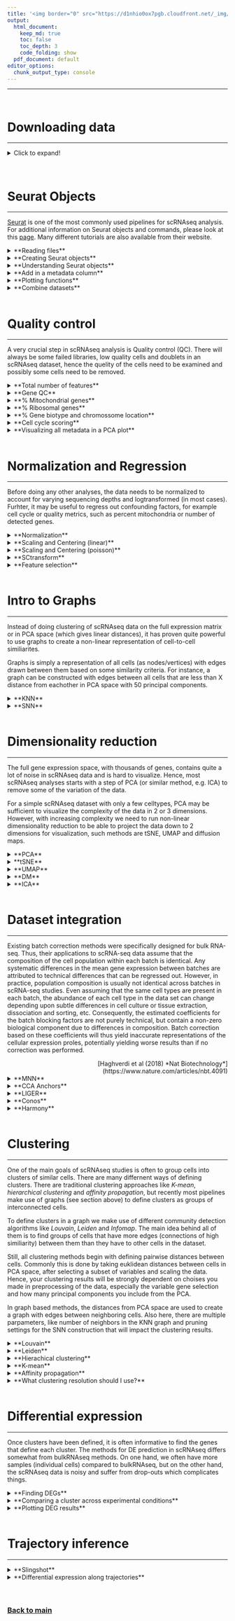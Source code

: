 ```yaml
---
title: '<img border="0" src="https://d1nhio0ox7pgb.cloudfront.net/_img/o_collection_png/green_dark_grey/512x512/plain/dictionary.png" width="40" height="40"> scRNAseq analysis introduction'
output:
  html_document:
    keep_md: true
    toc: false
    toc_depth: 3
    code_folding: show
  pdf_document: default
editor_options: 
  chunk_output_type: console
---
```

***

<br/>

# Downloading data
***

<details>
<summary>Click to expand!</summary>

It is possible to download data from within Rstudio by using the bash code chunck. It is usually a standard to have a folder with all your raw data stored in a separate place from your code or analysis results.

How to run it:


```bash
# use this instead of the default ```{r}
# ```{bash}

# make a data directory
mkdir data

# use curl to download the data
curl -o data/FILENAME.h5 -O http://FILE_PATH.h5
```

</details>

<br/>

<br/>

# Seurat Objects
***

[Seurat](https://satijalab.org/seurat/) is one of the most commonly used pipelines for scRNAseq analysis. For additional information on Seurat objects and commands, please look at this [page](https://satijalab.org/seurat/essential_commands.html). Many different tutorials are also available from their website.

<details>
<summary>**Reading files**</summary>
<p>

There are many formats available in which one can store single cell information, many of which cannot all be listed here. The most common formats are:

1. using tab-delimited matricies saved as `.csv`, `.tsv` or `.txt` and with and additional matrix containing the sample metadata, which is common for SMARTseq2 and related methods;
2. using a compressed **sparce matrix** file `.mtx` with annotations for genes and cells saved as `.tsv`, which was one of the defaults for 10X Chromium data; 
3. using HDF5 compressed file for in-file read-write access, which is now becoming the default method for storing single cell dataset (is the current default for 10X Chromium data). HDF5 in particular is fast, scalable and can load parts of the data that will be used at a time, and also can store the metadata in the same file, making it portable. It stores the data as binary compressed **sparce matrix** format.

How to run it:

```r
#From .csv .tsv .txt format (and then convert to sparse matrix)
raw_matrix <- read.delim(
  file = "data/folder_sample1.csv",
  row.names = 1 )

sparse_matrix <- Matrix::Matrix(
  data = raw_matrix, 
  sparse = T)
rm(raw_matrix)


#From .mtx format (it loads the files in the folder)
sparse_matrix <- Seurat::Read10X(
  data.dir = "data/folder_sample1")


#From .h5 format
sparse_matrix <- Seurat::Read10X_h5(
  filename = "data/matrix_file.h5",
  use.names = T)
```

Additionaly, one should also import any associated metadata file as a `data.frame`, which oposed to a `matrix` can store both numbers, characters, booleans and factors. 


```r
#From .csv .tsv format (and then convert to sparse matrix)
metadata <- read.delim(
  file = "data/metadata.csv",
  row.names = 1 )
```

</p>
</details>


<details>
<summary>**Creating Seurat objects**</summary>
<p>

In order to make the data analysis process a bit simpler, several single cell developers have implemented their own way of storing the data in a consize format in R and python (called **objects**).

We can now load the expression matricies into objects and then later merge them into a single merged object. Each analysis workflow (Seurat, Scater, Scranpy, etc) has its own way of storing data and here is how you can create a Seurat Object:


```r
SeuratObject <- CreateSeuratObject(  
  counts = sparse_matrix,
  assay = "RNA",
  project = "SAMPLE1",
  meta.data = metadata)
```

The `CreateSeuratObject` function can take as input a sparse matrix or a regular matrix with counts. 

</p>
</details>

<details>
<summary>**Understanding Seurat objects**</summary>
<p>

For a very detailed explanation of all slots in the Seurat objects, please refer to the Seurat [wiki](https://github.com/satijalab/seurat/wiki).


One can check the dimentions and subset Seurat Objects as you would with a  data.frame:

```r
dim(SeuratObject)

```

And also subset for genes or cells, by rows or columns respectively:

```r
SeuratObject[,cells]
SeuratObject[genes,]
```

Seurat objects have a easy way to access their contents using the `@` or the `$` characters after the object name:

* The `@` attribute allows you to access to all analysis slots including: `assays`, `meta.data`, `graphs` and `reduction` slots.
* The `$` sign allows you to access the columns of the metadata (just like you normally would do in a data.frame) in your Seurat object directly so that `SeuratObject$column1` is equal to `SeuratObject@meta.data$column1`.

By default, the data is loaded into an `assay` slot named `RNA`, but you can change the names of the slots when creating them (e.g., when creating the seurat object, or computing the reductions). Therefore, check the options in each of the Seurat functions to know where you are storing the data. Each `assay` contains information about the raw counts (`counts`), the normalized counts (`data`), the scaled/regressed data (`scale.data`) as well as information about the dispersion of genes (`var`). Additional assays will be created when doing data analysis, for example when performing data integration, you might store the data as new `assay` or as a new `reduction` slot (depending on the integration method used).



</p>
</details>

<details>
<summary>**Add in a metadata column**</summary>
<p>

You can simply add a column by using the `$` sign to allocate a vector to a metadata column. 

```r
SeuratObject$NEW_COLUMN_NAME <- setNames( colnames(SeuratObject) , 
                                          c("VECTOR_CONTAINING_DATA_FOR_EACH_CELL") )
```

Or use the function `AddMetaData` to add one or multiple columns:

```r
SeuratObject <- AddMetaData(SeuratObject, NEW_COLUMN, col.name=NEW_COLUMN_NAME)

```

</p>
</details>

<details>
<summary>**Plotting functions**</summary>
<p>


The most common functions to use for plotting are the violin plot and the scatter plots for the dimensionality reduction calculated (you need to calculate it before using the function!).

To plot **continous** variables as **violin** (press TAB inside the functions for more options):


```r
VlnPlot(object = SeuratObject,
        group.by= "orig.ident",
        features = c("percent_mito"),
        pt.size = 0.1,
        ncol = 4,
        y.max = 100) + NoLegend()
```

To plot **CONTINOUS** variables as **scatter plot** using the `umap` reduction slot (press TAB inside the functions for more options):


```r
FeaturePlot(object = SeuratObject,
            features = c("FEATURE_1","FEATURE_2","FEATURE_3"),
            reduction = "umap",
            dims = c(1,2),
            order = T,
            pt.size = .1,
            ncol = 3)
```

To plot **CATEGORICAL** variables as **scatter plot** using the `umap` reduction slot (press TAB inside the functions for more options):


```r
DimPlot(object = SeuratObject,
        group.by = c("DATASET"),
        reduction = "umap",
        dims = c(1,2),
        pt.size = .1,
        label = T,
        ncol = 3)
```

Many other plotting functions are available, check `Seurat::` (then press tab and look for the functions with "Plot" in the name).

</p>
</details>

<details>
<summary>**Combine datasets**</summary>
<p>


```r
CombinedSeuratObject <- merge(
  x = SeuratObject1,
  y = c( SeuratObject2 ,
         SeuratObject3,
         SeuratObject4),
  add.cell.ids=c("Dataset1",
                 "Dataset2",
                 "Dataset3",
                 "Dataset4"))
```

</p>
</details>

<br/>

# Quality control
***

A very crucial step in scRNAseq analysis is Quality control (QC). There will always be some failed libraries, low quality cells and doublets in an scRNAseq dataset, hence the quelity of the cells need to be examined and possibly some cells need to be removed. 

<details>
<summary>**Total number of features**</summary>
<p>

A standard approach is to filter cells with low amount of reads as well as genes that are present in at least a certain amount of cells. Here we will only consider cells with at least 200 detected genes and genes need to be expressed in at least 3 cells. Please note that those values are highly dependent on the library preparation method used. Extremely high number of detected genes could indicate doublets. However, depending on the cell type composition in your sample, you may have cells with higher number of genes (and also higher counts) from one cell type.


```r
VlnPlot(SeuratObject,
        group.by= "orig.ident",
        features = c("nFeature_RNA","nCount_RNA"),
        pt.size = 0.1,
        ncol = 4) + NoLegend()
```

</p>
</details>

<details>
<summary>**Gene QC**</summary>
<p>

In single cell, the most detected genes usually belong to housekeeping gene families, such as mitochondrial (MT-), ribossomal (RPL and RPS) and other structural proteins (i.e., ACTB, TMSB4X, B2M, EEF1A1).


```r
#Compute the relative expression of each gene per cell
rel_expression <- Matrix::t( Matrix::t(SeuratObject@assays$RNA@counts) / Matrix::colSums(SeuratObject@assays$RNA@counts)) * 100
most_expressed <- sort(Matrix::rowSums( rel_expression ),T) / ncol(SeuratObject)

#Plot the relative expression of each gene per cell
par(mfrow=c(1,3),mar=c(4,6,1,1))
boxplot( as.matrix(Matrix::t(rel_expression[names(most_expressed[30:1]),])),cex=.1, las=1, xlab="% total count per cell",col=scales::hue_pal()(90)[30:1],horizontal=TRUE,ylim=c(0,8))
boxplot( as.matrix(Matrix::t(rel_expression[names(most_expressed[60:31]),])),cex=.1, las=1, xlab="% total count per cell",col=scales::hue_pal()(90)[60:31],horizontal=TRUE,ylim=c(0,8))
boxplot( as.matrix(Matrix::t(rel_expression[names(most_expressed[90:61]),])),cex=.1, las=1, xlab="% total count per cell",col=scales::hue_pal()(90)[90:61],horizontal=TRUE,ylim=c(0,8))
```

You might see that some genes constitute up to 10-30% of the counts from a single cell and the other top genes are mitochondrial and ribosomal genes. It is quite common that nuclear lincRNAs have correlation with quality and mitochondrial reads. Let us assemble some information about such genes, which are important for quality control and downstream filtering.

These genes can serve several purposes in single-cell data analysis, such as computing cell quality metrics (see below), normalize data (see below) and even help account for batch effects (<div style="text-align: right"> [Lin et al (2019) *PNAS*](https://www.pnas.org/content/116/20/9775) </div>).


</p>
</details>

<details>
<summary>**% Mitochondrial genes**</summary>
<p>


Having the data in a suitable format, we can start calculating some quality metrics. We can for example calculate the percentage of mitocondrial and ribosomal genes per cell and add to the metadata. This will be helpfull to visualize them across different metadata parameteres (i.e. datasetID and chemistry version). There are several ways of doing this. Here is an example of how to manually calculate the proportion of mitochondrial reads and add to the metadata table.

Citing from “Simple Single Cell” workflows (Lun, McCarthy & Marioni, 2017): “High proportions are indicative of poor-quality cells (Islam et al. 2014; Ilicic et al. 2016), possibly because of loss of cytoplasmic RNA from perforated cells. The reasoning is that mitochondria are larger than individual transcript molecules and less likely to escape through tears in the cell membrane.”

(PS: non-linear relationship)


```r
# Calculating % mitochondrial genes
SeuratObject <- PercentageFeatureSet(
  object = SeuratObject,
  features = rownames(SeuratObject),
  pattern = "^MT-",
  assay = "RNA",
  col.name = "percent_mito")
```


</p>
</details>

<details>
<summary>**% Ribosomal genes**</summary>
<p>


In the same manner we will calculate the proportion gene expression that comes from ribosomal proteins. Ribosomal genes are the also among the top expressed genes in any cell and, on the contrary to mitochondrial genes, are inversely proportional to the mitochondrial content: the higher the mitochondrial content, the lower is the detection of ribosomal genes (PS: non-linear relationship).


```r
# Calculating % ribossomal genes
SeuratObject <- PercentageFeatureSet(
  SeuratObject, 
  pattern = "^RP[SL]", 
  col.name = "percent_ribo")
```

</p>
</details>

<details>
<summary>**% Gene biotype and chromossome location**</summary>
<p>

In RNA-sequencing, genes can be categorized into different groups depending on their RNA biotype. For example, "coding", "non-coding", "VDJ region genes" are "small interefering RNA" common gene biotypes. Besides, having information about chromossomal location might be usefull to identify bacth effects driven by sex chromossomes.

Depending on the desired type of analysis, some gene categories can be filtered out if not of interest. For single cell specifically, cell libraries are usually constructed using poly-A enrichment and therefore enriching for "protein-coding proteins", which usually contitutes around 80-90% of all available genes.

How to run it:


```r
library(biomaRt)

# Retrive mouse gene annotation from ENSEMBL
mart = biomaRt::useMart(
  biomart = "ensembl", 
  dataset = "mmusculus_gene_ensembl",
  host = "apr2020.archive.ensembl.org")

# Retrive the selected attributes mouse gene annotation
annot <- biomaRt::getBM(
  attributes = c(
    "external_gene_name",
    "gene_biotype",
    "chromosome_name"),
  mart = mart)
```

Make sure you are using the right species for your dataset. A list of all species available on can be found using `biomaRt::listDatasets(mart)[,"dataset"]`. All species names are formated in the same way, such as `mmusculus_gene_ensembl` and `hsapiens_gene_ensembl`. For reproducibility reasons, it is also advised to specifically choose a biomart release version, since some genes will be renamed, inserted or deleted from the database. You can do so by running `biomaRt::listEnsemblArchives()`.


```r
# Match the gene names with theit respective gene biotype
item <- annot[match(rownames(SeuratObject@assays$RNA@counts) , annot[,1]),"gene_biotype"]
item[is.na(item)] <- "unknown"

# Calculate the percentage of each gene biotype
perc <- rowsum(as.matrix(SeuratObject@assays$RNA@counts) , group=item)
perc <- (t(temp)/Matrix::colSums(SeuratObject@assays$RNA@counts))
o <- order(apply(perc,2,median),decreasing = F)
perc <- perc[,o]

# PLOT percentage of each gene biotype
boxplot( perc*100,outline=F,las=2,main="% reads per cell",col=scales::hue_pal()(100),horizontal=T)


# Add table to the object
gene_biotype_table <- setNames(as.data.frame((perc*100)[,names(sort(table(item),decreasing = T))]),paste0("percent_",names(sort(table(item),decreasing = T))))
SeuratObject@meta.data <- SeuratObject@meta.data[,!(colnames(SeuratObject@meta.data) %in% colnames(gene_biotype_table))]

SeuratObject@meta.data <- cbind(
  SeuratObject@meta.data,
  gene_biotype_table)
```

The code above can also be done again by replacing the string `"gene_biotype"` by `"chromosome_name"`:


```r
# Match the gene names with theit respective chromossome location
item <- annot[match(rownames(SeuratObject@assays$RNA@counts) , annot[,1]),"chromosome_name"]
item[is.na(item)] <- "unknown"
item[! item %in% as.character(c(1:23,"X","Y","MT")) ] <- "other"
```

If you want to focus the analysis on only protein-coding genes, for example, you can do it so:


```r
dim(SeuratObject)
sel <- annot[match(rownames(SeuratObject) ,
                   annot[,1]),2] == "protein_coding"
genes_use <- rownames(SeuratObject)[sel]
genes_use <- as.character(na.omit(genes_use))
SeuratObject <- SeuratObject[genes_use,]
dim(SeuratObject)
```

</p>
</details>

<details>
<summary>**Cell cycle scoring**</summary>
<p>


We here perform cell cycle scoring. To score a gene list, the algorithm calculates the difference of mean expression of the given list and the mean expression of reference genes. To build the reference, the function randomly chooses a bunch of genes matching the distribution of the expression of the given list. Cell cycle scoring with Seurat adds three slots in data, a score for S phase, a score for G2M phase and the predicted cell cycle phase. The Seurat package provides a list of human G2M and S phase genes in `cc.genes`.
 
How to run it:


```r
SeuratObject <- CellCycleScoring(
  object = SeuratObject,
  g2m.features = cc.genes$g2m.genes,
  s.features = cc.genes$s.genes)

SeuratObject$G1.Score <- 1 - SeuratObject$S.Score - SeuratObject$G2M.Score
```

</p>
</details>

<details>
<summary>**Visualizing all metadata in a PCA plot**</summary>
<p>


Having many metadata parameters to analyse individually makes it a bit hard to visualize the real differences between datasets, batches and experimental conditions. One way to try to combine all this information into one plot is by running dimensionality reduction via principal component analysis (PCA) on the continous variables in the metadata. Thus visualizing on the top principal components (1st and 2nd) reflects how different the datasets are.


```r
# Calculate PCA using selected metadata parameters
metadata_use <- grep("perc",colnames(SeuratObject@meta.data),value = T)
metadata_use <- c("nCount_RNA","nFeature_RNA","S.Score","G2M.Score",metadata_use)
PC <- prcomp( SeuratObject@meta.data[,metadata_use] ,center = T, scale. = T)

# Add the PCA (ran on the METADATA) in the object
SeuratObject@reductions[["pca_metadata"]] <- CreateDimReducObject(
  embeddings = PC$x,
  key = "metadataPC_",
  assay = "RNA")

# Plot the PCA ran on the METADATA
DimPlot(SeuratObject,
        reduction = "pca_metadata",
        dims = c(1,2),
        group.by = "orig.ident" )
```

</p>
</details>

<br/>

# Normalization and Regression
***

Before doing any other analyses, the data needs to be normalized to account for varying sequencing depths and logtransformed (in most cases). Furhter, it may be useful to regress out confounding factors, for example cell cycle or quality metrics, such as percent mitochondria or number of detected genes. 

<details>
<summary>**Normalization**</summary>
<p>

The most common normalization for RNA-seq and also single-cell RNA-seq is log-normalization. This is done by dividing the gene counts of each gene by the sum of all gene counts (a.k.a., library size) to compensate for library size differences. Then the result is multiplied by a constant number, so all cell have the same sequencing depth. For bulk RNA-seq, the constant is usually $1e6$, resulting in CPM (counts per million), but since single-cells library sizes are way lower than that, the number ranges from $1e3$ to $1e4$ (counts per 10000).

$$NormCounts = \frac{GeneCounts * 10000}{LibrarySize}$$
The library size-corrected values are then log-transformed to achieve a log-normal data distribution.

$$logNormCounts = ln(NormCounts+1)$$

How to run it:


```r
SeuratObject <- NormalizeData(
  object = SeuratObject,
  scale.factor = 10000,
  normalization.method = "LogNormalize")
```

</p>
</details>

<details>
<summary>**Scaling and Centering (linear)**</summary>
<p>

Since each gene has a different expression level, it means that genes with higher expression values will naturally have higher variation that will be captured by downstream methods. This means that we need to somehow give each gene a similar weight beforehand (see below). A common practice is to center and scale each gene before performing PCA. This exact scaling is called Z-score normalization it is very useful for PCA, clustering and plotting heatmaps.

Additionally, we can use regression to remove any unwanted sources of variation from the dataset, such as cell cycle, sequencing depth, percent mitocondria. This is achieved by doing a generalized linear regression (GLM) using these parameters as covariates in the model. Then the residuals of the model are taken as the “regressed data”. Although perhaps not in the best way, batch effect regression can also be done here.

How to run it:


```r
SeuratObject <- ScaleData(
  object = SeuratObject,
  vars.to.regress = c("nCount_RNA","mito.percent","nFeatures"),
  model.use = "linear",
  do.scale = T,
  do.center = T)
```


</p>
</details>

<details>
<summary>**Scaling and Centering (poisson)**</summary>
<p>


Since the procedure above assumes a log-linear data distribution, it may be the case that it does not regress the variation correctly, as RNA-seq data (including single cell) relates more closely to a negative bionomial distribution. An alternative variation of the procedure above can also be run on the raw UMI count data but using a "poisson" or "negative binomial" distribution instead. This is performing a gene-wise GLM regression using a poisson model.

How to run it:


```r
SeuratObject <- ScaleData(
  object = SeuratObject,
  vars.to.regress = c("nCount_RNA","mito.percent","nFeatures"),
  model.use = "poisson",
  do.scale = T,
  do.center = T)
```


</p>
</details>

<details>
<summary>**SCtransform**</summary>
<p>


Scaling and centering assuming a poisson distribution might in some cases overfit the data, see above. One can overcome this by pooling information across genes with similar abundances in order to obtain more stable parameter estimates to be used as gene weights in the regression model. This is called "scTransform" and, in simple terms, is performing a gene-wise GLM regression using a constrained negative binomial model.

How to run it:


```r
SeuratObject <- SCTransform( 
  object = SeuratObject,
  assay="RNA",
  vars.to.regress =  c("nCount_RNA","mito.percent","nFeatures"),
  new.assay.name = "sctransform",
  do.center=T )
```


</p>
</details>

<details>
<summary>**Feature selection**</summary>
<p>

An important step in many big-data analysis tasks is to identify features (genes, transcripts, proteins, metabolites, etc) that are actually very variable between the samples being looked at.

For example. Imagine that you have a dataset known to contain different types of epithelial cells, and you use either 1) only genes that are expressed and shared across all epithelial cells at about the same level, 2) only genes that are not detected in epithelial cells, 3) only genes which expression differ greatly across epithelial cells or 4) using all genes. Which of these 4 gene lists can best distinguish the epithelial subtypes in this dataset?

As you could now imagine, using only genes which expression differ greatly across epithelial cells is the best case scenario, followed by using al genes. Therefore, using only genes that are expressed and shared across all epithelial cells at about the same level or only genes that are not detected in epithelial cells do not contain sufficient information to distinguish the epithelial subtypes.

However, since in single-cell we usually do not know the epithelial suptypes the cells before hand (since this is what we want to discover), we need another method to acomplish this task. In general terms, a common approach is to order genes by their overal variance across samples. This is because genes with higher variance will also likely be the ones that can separate the cells the best.

Since genes with higher expression level usually also have naturally higher variation, the gene variation is then normalized by the log  mean expression of each gene (see plot). 

How to run it:


```r
SeuratObject <- FindVariableFeatures(
  object = SeuratObject,
  nfeatures = 3000,
  selection.method = "vst",
  verbose = FALSE,
  assay = "RNA",
  dispersion.function = FastLogVMR,
  mean.function = FastExpMean)
```

Variable gene plot:


```r
top20 <- head(VariableFeatures(alldata), 20)
LabelPoints(plot = VariableFeaturePlot(alldata), points = top20, repel = TRUE)
```

</p>
</details>

<br/>

# Intro to Graphs
***

Instead of doing clustering of scRNAseq data on the full expression matrix or in PCA space (which gives linear distances), it has proven quite powerful to use graphs to create a non-linear representation of cell-to-cell similiarites.

Graphs is simply a representation of all cells (as nodes/vertices) with edges drawn between them based on some similarity criteria. For instance, a graph can be constructed with edges between all cells that are less than X distance from eachother in PCA space with 50 principal components. 

<details>
<summary>**KNN**</summary>
<p>

KNN refers to “K Nearest Neighbors”, which is a basic and popular topic in data mining and machine learning areas. The KNN graph is a graph in which two vertices p and q are connected by an edge, if the distance between p and q is among the K-th smallest distances.[2] Given different similarity measure of these vectors, the pairwise distance can be Hamming distance, Cosine distance, Euclidean distance and so on. We take Euclidean distance as the way to measure similarity between vectors in this paper. The KNN Graph data structure has many advantages in data mining. For example, for a billion-level dataset, prebuilding a KNN graph offline as an index is much better than doing KNN search online many times.

<div style="text-align: right"> Adapted from [Github](https://github.com/lengyyy/KNN-Graph) </div>


```r
SeuratObject <- FindNeighbors(SeuratObject,
                              assay = "RNA",
                              compute.SNN = F,
                              reduction = "pca",
                              dims = 1:50,
                              graph.name="SNN",
                              prune.SNN = 1/15,
                              k.param = 20,
                              force.recalc = T)
```

Setting `compute.SNN` to `FALSE` will only compute the k-NN graph.

We can take a look at the kNN graph. It is a matrix where every connection between cells is represented as 1s. This is called a unweighted graph (default in Seurat). Some cell connections can however have more importance than others, in that case the scale of the graph from 0
 to a maximum distance. Usually, the smaller the distance, the closer two points are, and stronger is their connection. This is called a weighted graph. Both weighted and unweighted graphs are suitable for clustering, but clustering on unweighted graphs is faster for large datasets (> 100k cells).
 

```r
library(pheatmap)
pheatmap(alldata@graphs$CCA_nn[1:200,1:200],
         col=c("white","black"),border_color = "grey90",
         legend = F,cluster_rows = F,cluster_cols = F,fontsize = 2) 
```


</p>
</details>

<details>
<summary>**SNN**</summary>
<p>

In addition to the k-NN graph, if we then determine the number of nearest neighbors shared by any two points. In graph terminology, we form what we call the "shared nearest neighbor" graph. We do this by replacing the weight of each link between two points (in the nearest neighbor graph) by the number of neighbors that the points share. In other words, this is the number of length 2 paths between any two points in the nearest neighbor graph.

After, this shared nearest neighbor graph is created, all pairs of points are compared and if any two points share more than T neighbors, i.e., have a link in the shared nearest neighbor graph with a weight more than our threshold value, T( TS:. n), then the two points and any cluster they are part of are merged. In other words, clusters are connected components in our shared nearest neighbor graph after we sparsify using a threshold.

How to run it:


```r
SeuratObject <- FindNeighbors(SeuratObject,
                              assay = "RNA",
                              compute.SNN = T,
                              reduction = "pca" ,
                              dims = 1:50,
                              graph.name="SNN",
                              prune.SNN = 1/15,
                              k.param = 20,
                              force.recalc = T)
```

Setting `compute.SNN` to `TRUE` will compute both the k-NN and SNN graphs.


</p>
</details>

<br/>

# Dimensionality reduction
***

The full gene expression space, with thousands of genes, contains quite a lot of noise in scRNAseq data and is hard to visualize. Hence, most scRNAseq analyses starts with a step of PCA (or similar method, e.g. ICA) to remove some of the variation of the data.

For a simple scRNAseq dataset with only a few celltypes, PCA may be sufficient to visualize the complexity of the data in 2 or 3 dimensions. However, with increasing complexity we need to run non-linear dimensionality reduction to be able to project the data down to 2 dimensions for visualization, such methods are tSNE, UMAP and diffusion maps. 

<details>
<summary>**PCA**</summary>
<p>

Principal Component Analysis (PCA) is defined as an orthogonal **linear** transformation that transforms the data to a new coordinate system such that **the greatest variance by some scalar projection of the data comes to lie on the first coordinate** (called the first principal component), the second greatest variance on the second coordinate, and so on. […] Often, its operation can be thought of as revealing the internal structure of the data in a way that best explains the variance in the data. […] This is done by **using only the first few principal components** so that the dimensionality of the transformed data is reduced.

<div style="text-align: right"> Adapted from [Wikipedia](https://en.wikipedia.org/wiki/Principal_component_analysis) </div>

How to run it:

```r
SeuratObject <- RunPCA(object = SeuratObject,
                       assay = "RNA",
                       npcs = 100,
                       verbose = FALSE )
```

</p>
</details>

<details>
<summary>**tSNE**</summary>
<p>

<div style="text-align: right"> [Maaten, Hilton (2008) J of Machine Learning Research](http://jmlr.org/papers/volume9/vandermaaten08a/vandermaaten08a.pdf) </div>


t-distributed stochastic neighborhood embedding (tSNE) is a **nonlinear** dimensionality reduction technique well-suited for embedding high-dimensional data for **visualization** in a low-dimensional space of two or three dimensions. Specifically, it models each high-dimensional object by a two- or three-dimensional point in such a way that **similar objects are modeled by nearby points** and dissimilar objects are modeled by distant points with high probability. […] t-SNE has been used for visualization in a wide range of applications, including […] bioinformatics […]. While t-SNE plots often seem to display clusters, the **visual clusters can be influenced strongly by the chosen parameterization** and therefore a good understanding of the parameters for t-SNE is necessary. 

<div style="text-align: right"> Adapted from [Wikipedia](https://en.wikipedia.org/wiki/T-distributed_stochastic_neighbor_embedding) </div>


Usefull links:

* [How to Use t-SNE Effectively](https://distill.pub/2016/misread-tsne/)

How to run it:

```r
SeuratObject <- RunTSNE(object = SeuratObject,
                        reduction = "pca",
                        perplexity=30,
                        max_iter=1000,
                        theta=0.5,
                        eta=200,
                        exaggeration_factor=12,
                        dims.use = 1:50,
                        verbose = T,
                        num_threads=0)
```


</p>
</details>

<details>
<summary>**UMAP**</summary>
<p>

Uniform Manifold Approximation and Projection (UMAP) is a dimension reduction technique that can be used for visualisation similarly to t-SNE, but also for general **non-linear** dimension reduction […]. 

<div style="text-align: right"> [umap-learn documentation](https://umap-learn.readthedocs.io/en/latest/) </div>

The result is a practical scalable algorithm that applies to real world data. The UMAP algorithm is competitive with t-SNE for **visualization** quality, and arguably preserves **more of the global structure** with superior run time performance. Furthermore, UMAP has no computational restrictions on embedding dimension, making it viable as a general purpose dimension reduction technique for machine learning. 

<div style="text-align: right"> [UMAP Arxiv paper](https://arxiv.org/pdf/1802.03426.pdf) </div>

How to run it:

```r
SeuratObject <- RunUMAP(object = SeuratObject,
                        reduction = "pca",
                        dims = 1:top_PCs,
                        n.components = 2,
                        n.neighbors = 20,
                        spread = .3,
                        repulsion.strength = 1,
                        min.dist= .001,
                        verbose = T,
                        num_threads=0,
                        n.epochs = 200,
                        metric = "euclidean",
                        seed.use = 42,
                        reduction.name="umap")
```


</p>
</details>

<details>
<summary>**DM**</summary>
<p>

Diffusion maps (DM) is a dimensionality reduction [...] which computes a family of embeddings of a data set into Euclidean space (often low-dimensional) whose coordinates can be computed from the eigenvectors and eigenvalues of a diffusion operator on the data. The Euclidean distance between points in **the embedded space is equal to the "diffusion distance" between probability distributions** centered at those points. Different from linear dimensionality reduction methods such as principal component analysis (PCA) and multi-dimensional scaling (MDS), diffusion maps is part of the family of **nonlinear** dimensionality reduction methods which focus on discovering the underlying manifold that the data has been sampled from. [...] The basic observation is that **if we take a random walk on the data, walking to a nearby data-point is more likely than walking to another that is far away**.

<div style="text-align: right"> [Wikipedia](https://en.wikipedia.org/wiki/Diffusion_map) </div>


[Diffusion Maps paper](https://www.pnas.org/content/pnas/102/21/7426.full.pdf)

How to run it:

```r
# Load additional libraries
library(destiny)

#Run diffusion maps using the destiny package 
dm <- DiffusionMap( data = SeuratObject@reductions[["pca"]]@cell.embeddings[ , 1:50],
                    k = 20,
                    n_eigs = 20)

#Fix the cell names in the DM embedding
rownames(dm@eigenvectors) <- colnames(SeuratObject)

#Add the DM embbedding to the SeuratObject
SeuratObject@reductions[["dm"]] <- CreateDimReducObject(embeddings = dm@eigenvectors,
                                                        key = "DC_",
                                                        assay = "RNA")
```


</p>
</details>

<details>
<summary>**ICA**</summary>
<p>

Independent Component Analysis (ICA) is a computational method for separating a multivariate signal into additive subcomponents. This is done by assuming that the subcomponents are non-Gaussian signals and that they are statistically independent from each other. ICA is a special case of blind source separation.

<div style="text-align: right"> [Wikipedia](https://en.wikipedia.org/wiki/Independent_component_analysis) </div>

How to run it:

```r
SeuratObject <- RunICA(object = SeuratObject,
                       assay = "pca",
                       nics = 20,
                       reduction.name = "ica")
```


</p>
</details>

<br/> 

# Dataset integration
***

Existing batch correction methods were specifically designed for bulk RNA-seq. Thus, their applications to scRNA-seq data assume that the composition of the cell population within each batch is identical. Any systematic differences in the mean gene expression between batches are attributed to technical differences that can be regressed out. However, in practice, population composition is usually not identical across batches in scRNA-seq studies. Even assuming that the same cell types are present in each batch, the abundance of each cell type in the data set can change depending upon subtle differences in cell culture or tissue extraction, dissociation and sorting, etc. Consequently, the estimated coefficients for the batch blocking factors are not purely technical, but contain a non-zero biological component due to differences in composition. Batch correction based on these coefficients will thus yield inaccurate representations of the cellular expression proles, potentially yielding worse results than if no correction was performed.

<div style="text-align: right"> [Haghverdi et al (2018) *Nat Biotechnology*](https://www.nature.com/articles/nbt.4091) </div>

<details>
<summary>**MNN**</summary>
<p>

An alternative approach for data merging and comparison in the presence of batch effects uses a set of landmarks from a reference data set to project new data onto the reference. The rationale here is that a given cell type in the reference batch is most similar to cells of its own type in the new batch. This strategy depends on the selection of landmark points in high dimensional space picked from the reference data set, which cover all cell types that might appear in the later batches. However, if the new batches include cell types that fall outside the transcriptional space explored in the reference batch, these cell types will not be projected to an appropriate position in the space defined by the landmarks. [...] The difference in expression values between cells in a MNN pair provides an estimate of the batch effect, which is made more precise by averaging across many such pairs. A correction vector is obtained from the estimated batch effect and applied to the expression values to perform batch correction. Our approach automatically identifies overlaps in population composition between batches and uses only the overlapping subsets for correction, thus avoiding the assumption of equal composition required by other methods.

The use of MNN pairs involves three assumptions: (i) there is at least one cell population that is present in both batches, (ii) the batch effect is almost orthogonal to the biological subspace, and (iii) batch effect variation is much smaller than the biological effect variation between different cell types.

<div style="text-align: right"> [Haghverdi et al (2018) *Nat Biotechnology*](https://www.nature.com/articles/nbt.4091) </div>


```r
# Load additional libraries
library(SeuratWrappers)

SeuratObject.list <- SplitObject(SeuratObject, split.by = "BATCH")
SeuratObject <- RunFastMNN(object.list = SeuratObject.list,
                           assay = "RNA",
                           features = 2000,
                           reduction.name = "mnn")

# Free memory from working environment
rm( c( SeuratObject.list ) )
gc(verbose = FALSE)
```


</p>
</details>

<details>
<summary>**CCA Anchors**</summary>
<p>

Since MNNs have previously been identified using L2-normalized gene expression, significant differences across batches can obscure the accurate identification of MNNs, particularly when the batch effect is on a similar scale to the biological differences between cell states. To overcome this, we first jointly reduce the dimensionality of both datasets using diagonalized CCA, then apply L2-normalization to the canonical correlation vectors. We next search for MNNs in this shared low-dimensional represen- tation. We refer to the resulting cell pairs as anchors, as they encode the cellular relationships across datasets that will form the basis for all subsequent integration analyses.

Obtaining an accurate set of anchors is paramount to suc- cessful integration. Aberrant anchors that form between different biological cell states across datasets are analogous to noisy edges that occur in k-nearest neighbor (KNN) graphs (Bendall et al., 2014) and can confound downstream analyses. This has motivated the use of shared nearest neighbor (SNN) graphs (Levine et al., 2015; Shekhar et al., 2016), where the similarity between two cells is assessed by the overlap in their local neigh- borhoods. As this measure effectively pools neighbor informa- tion across many cells, the result is robust to aberrant connec- tions in the neighbor graph. We introduced an analogous procedure for the scoring of anchors, where each anchor pair was assigned a score based on the shared overlap of mutual neighborhoods for the two cells in a pair. High-scoring correspondences therefore represent cases where many similar cells in one dataset are predicted to correspond to the same group of similar cells in a second data- set, reflecting increased robustness in the association between the anchor cells. While we initially identify anchors in low-dimen- sional space, we also filter out anchors whose correspondence is not supported based on the original untransformed data.

<div style="text-align: right"> [Stuart et al (2019) *Cell*](https://www.cell.com/cell/fulltext/S0092-8674(19)30559-8) </div>


```r
SeuratObject.list <- SplitObject(
  object = SeuratObject,
  split.by = "BATCH")

SeuratObject.anchors <- FindIntegrationAnchors(
  object.list = SeuratObject.list,
  dims = 1:30)

SeuratObject <- IntegrateData(
  anchorset = SeuratObject.anchors,
  dims = 1:30,
  new.assay.name = "cca")
```


</p>
</details>

<details>
<summary>**LIGER**</summary>
<p>

<div style="text-align: right"> [Welch et al (2019) *Cell*](https://www.cell.com/cell/pdf/S0092-8674(19)30504-5.pdf) </div>




</p>
</details>

<details>
<summary>**Conos**</summary>
<p>

<div style="text-align: right"> [Barkas et al (2019) *Nat Methods*](https://www.nature.com/articles/s41592-019-0466-z) </div>


```r
# Load additional libraries
library(conos)
library(SeuratWrappers)

# Split the data per batch to be corrected
SeuratObject.list <- SplitObject(SeuratObject, split.by = "Method")
for (i in 1:length(SeuratObject.list)) {
    SeuratObject.list[[i]] <- 
      NormalizeData(SeuratObject.list[[i]]) %>%
      FindVariableFeatures() %>% 
      ScaleData() %>% 
      RunPCA(verbose = FALSE)
}

# Create a Conos object
SeuratObject.con <- Conos$new(SeuratObject.list)

# Build a joint graph across datasets and find shared communities
SeuratObject.con$buildGraph(
  k = 15, 
  k.self = 5,
  space = "PCA",
  ncomps = 30,
  n.odgenes = 2000,
  matching.method = "mNN",
  metric = "angular",
  score.component.variance = TRUE,
  verbose = TRUE)

SeuratObject.con$findCommunities()

# Create a Joint embedding and conver it back to Seurat Object
SeuratObject.con$embedGraph()
SeuratObject <- as.Seurat(SeuratObject.con)

# Free memory from working environment
rm( c( SeuratObject.con, SeuratObject.list ) )
gc(verbose = FALSE)
```


</p>
</details>

<details>
<summary>**Harmony**</summary>
<p>


<div style="text-align: right"> [Korsunsky et al (2019) *Nat Mathods*](https://www.nature.com/articles/s41592-019-0619-0) </div>



```r
# Load additional libraries
library(harmony)
library(SeuratWrappers)

SeuratObject <- RunHarmony(
  SeuratObject,
  group.by.vars = "Method")
```


</p>
</details>

<br/> 

# Clustering
***

One of the main goals of scRNAseq studies is often to group cells into clusters of similar cells. There are many differnent ways of defining clusters. There are traditional clustering approaches like *K-mean*, *hierarchical clustering* and *affinity propagation*, but recently most pipelines make use of graphs (see section above) to define clusters as groups of interconnected cells.

To define clusters in a graph we make use of different community detection algorithms like *Louvain*, *Leiden* and *Infomap*. The main idea behind all of them is to find groups of cells that have more edges (connections of high similiarity) between them than they have to other cells in the dataset. 

Still, all clustering methods begin with defining pairwise distances between cells. Commonly this is done by taking euklidean distances between cells in PCA space, after selecting a subset of variables and scaling the data. Hence, your clustering results will be strongly dependent on choises you made in preprocessing of the data, especially the variable gene selection and how many principal components you include from the PCA.

In graph based methods, the distances from PCA space are used to create a graph with edges between neighboring cells. Also here, there are multiple parpameters, like number of neighbors in the KNN graph and pruning settings for the SNN construction that will impact the clustering results.


<details>
<summary>**Louvain**</summary>
<p>

The Louvain method for community detection is a method to extract communities from large networks created by Blondel et al. from the University of Louvain. The method is a greedy optimization method that appears to run in time $O(n.log^2n)$ in the number of nodes in the network. The value to be optimized is modularity, defined as a value in the range that measures the density of links inside communities compared to links between communities. Optimizing this value theoretically results in **the best possible grouping of the nodes of a given network**, however going through all possible iterations of the nodes into groups is impractical so heuristic algorithms are used.

<div style="text-align: right"> [Wikipedia](https://en.wikipedia.org/wiki/Independent_component_analysis) </div>


[Louvain Paper](https://iopscience.iop.org/article/10.1088/1742-5468/2008/10/P10008/pdf)

How to run it:

```r
SeuratObject <- FindClusters(
  object = SeuratObject,
  resolution = 0.8,
  algorithm = 1) #algorithim 1 = Louvain
```

The number of clusters can be controled using the `resolution` parameter with higher values giving more (smaller) clusters.

</p>
</details>

<details>
<summary>**Leiden**</summary>
<p>

Leiden algorithm is applied iteratively, it converges to a partition in which all subsets of all communities are locally optimally assigned. Furthermore, by relying on a fast local move approach, the Leiden algorithm runs faster than the Louvain algorithm. The Leiden algorithm consists of three phases: (1) local moving of nodes, (2) refinement of the partition and (3) aggregation of the network based on the refined partition, using the non-refined partition to create an initial partition for the aggregate network.

<div style="text-align: right"> [Leiden Paper](https://www.nature.com/articles/s41598-019-41695-z.pdf) </div>


```r
SeuratObject <- FindClusters(
  object = SeuratObject,
  resolution = "0.8",
  algorithm = 4)  #algorithim 4 = Louvain
```

The number of clusters can be controled using the `resolution` parameter with higher values giving more (smaller) clusters.

</p>
</details>

<details>
<summary>**Hierachical clustering**</summary>
<p>

Hierachical clustering (HC) is a method of cluster analysis which **seeks to build a hierarchy of clusters**. Strategies for hierarchical clustering generally fall into two types: Agglomerative or Divisive. [...] In general, the merges and splits are determined in a greedy manner. The results of hierarchical clustering are **usually presented in a dendrogram**. [...] The standard algorithm for hierarchical agglomerative clustering (HAC) has a time complexity of $O(n^3)$ and requires $O(n^2)$ memory, which makes it **too slow for even medium data sets**. In order to decide which clusters should be combined (for agglomerative), or where a cluster should be split (for divisive), **a measure of dissimilarity between sets of observations** is required. In most methods of hierarchical clustering, this is achieved by use of an appropriate metric (a measure of distance between pairs of observations), and **a linkage criterion** which specifies the dissimilarity of sets as a function of the pairwise distances of observations in the sets.

<div style="text-align: right"> [Wikipedia](https://en.wikipedia.org/wiki/Hierarchical_clustering) </div>

[HC for networks](https://en.wikipedia.org/wiki/Hierarchical_clustering_of_networks)

The base R stats package already contains a function `dist()` that calculates distances between all pairs of samples. The distance methods available in `dist()` are: *euclidean*, *maximum*, *manhattan*, *canberra*, *binary* or *minkowski*. Additionally, we can also perform hierarchical clustering directly on a graph (KNN or SNN) which already contains information about cell-to-cell distances. However, since the distances in the graph are inverted ($0$s represent far and $1$s represent close connections), we need to subtract from the maximum value on the graph (in the case of adjacency SNN, is $1$), so that $0$s represent *close* and $1$s represent *far* distance.

After having calculated the distances between samples calculated, we can now proceed with the hierarchical clustering per-se. We will use the function `hclust()` for this purpose, in which we can simply run it with the distance objects created above. The methods available are: *ward.D*, *ward.D2*, *single*, *complete*, *average*, *mcquitty*, *median* or *centroid*. When clustering on a graph, use *ward.D2*.


```r
# Running HC on a PCA
h <- hclust(
  d = dist( SeuratObject@reductions["pca"]@cell.embeddings [ , 1:30 ],
            method = "euclidean") ,
  method = "ward.D2")

# Running HC on a graph
h <- hclust( 
  d = 1 - as.dist(SeuratObject@graphs$SNN) ,
  method = "ward.D2",)
```

Once the cluster hierarchy is defined, the next step is to define which samples belong to a particular cluster. However, the sample groups are already known in this example, so clustering them does not add much information for us. What we can do instead is subdivide the genes into clusters. As for the PCA (above), the ideal scenario is to use the Z-score normalized gene expression table, because in this way we make sure that we are grouping together expression trends (going up vs. down), rather than expression level (genes with more counts vs less counts). This way, we can simply repeat the steps above using the transpose of the Z-score matrix, compute the correlation distances and cluster using ward.D2 linkage method.


```r
plot(h, labels = F)
```

After identifying the dendrogram for the genes (above), we can now literally cut the tree at a fixed threshold (with the `cutree` function) at different levels (a.k.a. resolutions) to define the clusters.


```r
# Cutting the tree based on a height
SeuratObject$HC_res <- cutree(
  tree = h,
  k = 18)

# Cutting the tree based on a number of clusters
SeuratObject$HC_res <- cutree(
  tree = h,
  h = 3)

# To check how many cells are in each cluster
table(SeuratObject$HC_res)
```

The number of clusters can be controled using the height (`h`) or directly via the `k` parameters.

</p>
</details>

<details>
<summary>**K-mean**</summary>
<p>

k-means clustering is a method of vector quantization, originally from signal processing, that aims to partition $n$ observations into $k$ clusters in which **each observation belongs to the cluster with the nearest mean** (cluster centers or cluster centroid), serving as a prototype of the cluster. [...] The algorithm does not guarantee convergence to the global optimum. The result may depend on the initial clusters. As the algorithm is usually fast, **it is common to run it multiple times** with different starting conditions. [...] k-means clustering tends to find clusters of **comparable spatial extent (all with same size)**, while the expectation-maximization mechanism allows clusters to have different shapes.
<div style="text-align: right"> [Wikipedia](https://en.wikipedia.org/wiki/K-means_clustering) </div>

K-means is a generic clustering algorithm that has been used in many application areas. In R, it can be applied via the kmeans function. Typically, it is applied to a reduced dimension representation of the expression data (most often PCA, because of the interpretability of the low-dimensional distances). We need to define the number of clusters in advance. Since the results depend on the initialization of the cluster centers, it is typically recommended to run K-means with multiple starting configurations (via the `nstart` argument).


```r
set.seed(1)
SeuratObject$kmeans_12 <- kmeans(
  x = SeuratObject@reductions[["pca"]]@cell.embeddings [ , 1:50 ],
  centers = 12,
  iter.max = 50,
  nstart = 10)$cluster
```

The number of clusters can be controled using the `centers` parameter.


</p>
</details>

<details>
<summary>**Affinity propagation**</summary>
<p>


In statistics and data mining, affinity propagation (AP) is a clustering algorithm based on the concept of "message passing" between data points. Unlike clustering algorithms such as k-means or k-medoids, affinity propagation **does not require the number of clusters to be determined** or estimated before running the algorithm. Similar to k-medoids, affinity propagation finds "exemplars," members of the input set that are representative of clusters. [...] Iterations are performed until either the cluster boundaries remain unchanged over a number of iterations, or some predetermined number (of interations) is reached.

<div style="text-align: right"> [Wikipedia](https://en.wikipedia.org/wiki/Affinity_propagation) </div>


</p>
</details>


<details>
<summary>**What clustering resolution should I use?**</summary>
<p>

With all of these methods we can abtain any number of clusters by tweaking the settings. One of the hard problems in scRNAseq analysis is to make resonable decisions on how many clusters is reasonable. Unfortunately, there is no simple solution to this problem, it takes biological knowledge of the sample and some investigation to maker reasonable decisions on the number of clusters.

Differential gene expression may help in that analysis. If two clusters have the same DEGs and no clear genes that distinguish them, it may not be a good idea to split them into individual clusters.

*Note!* Also examine the cluster you get with regards to the QC metrics (see above) to make sure that some clusters are not only formed due to low quality cells or doublets/multiples. 


</p>
</details>

<br/> 

# Differential expression
***

Once clusters have been defined, it is often informative to find the genes that define each cluster. The methods for DE prediction in scRNAseq differs somewhat from bulkRNAseq methods. On one hand, we often have more samples (individual cells) compared to bulkRNAseq, but on the other hand, the scRNAseq data is noisy and suffer from drop-outs which complicates things. 

<details>
<summary>**Finding DEGs**</summary>
<p>

 Differentially expressed genes (DEGs) are often referred to as "marker genes", however, you have to be aware that most DE tests are designed to detect genes that have higher expression in one group of cells compared to another. A DEG is not automatically a unique marker for a celltype.

The Seurat package has implemented many different tests for DE, some are designed for scRNAseq and others are used also for bulkRNAseq:


* "wilcox" : Identifies differentially expressed genes between two groups of cells using a Wilcoxon Rank Sum test 
* "bimod" : Likelihood-ratio test for single cell gene expression, (McDavid et al., Bioinformatics, 2013)
* "roc" : Identifies 'markers' of gene expression using ROC analysis. For each gene, evaluates (using AUC) a classifier built on that gene alone, to classify between two groups of cells. An AUC value of 1 means that expression values for this gene alone can perfectly classify the two groupings (i.e. Each of the cells in cells.1 exhibit a higher level than each of the cells in cells.2). An AUC value of 0 also means there is perfect classification, but in the other direction. A value of 0.5 implies that the gene has no predictive power to classify the two groups. Returns a 'predictive power' (abs(AUC-0.5) * 2) ranked matrix of putative differentially expressed genes.
* "t" : Identify differentially expressed genes between two groups of cells using the Student's t-test.
* "negbinom" : Identifies differentially expressed genes between two groups of cells using a negative binomial generalized linear model. Use only for UMI-based datasets
* "poisson" : Identifies differentially expressed genes between two groups of cells using a poisson generalized linear model. Use only for UMI-based datasets
* "LR" : Uses a logistic regression framework to determine differentially expressed genes. Constructs a logistic regression model predicting group membership based on each feature individually and compares this to a null model with a likelihood ratio test.
* "MAST" : Identifies differentially expressed genes between two groups of cells using a hurdle model tailored to scRNA-seq data. Utilizes the MAST package to run the DE testing.
* "DESeq2" : Identifies differentially expressed genes between two groups of cells based on a model using DESeq2 which uses a negative binomial distribution (Love et al, Genome Biology, 2014).This test does not support pre-filtering of genes based on average difference (or percent detection rate) between cell groups. However, genes may be pre-filtered based on their minimum detection rate (min.pct) across both cell groups. To use this method, please install DESeq2, using the instructions at https://bioconductor.org/packages/release/bioc/html/DESeq2.html

To run DE prediction for all clusters in a Seurat object, each cluster vs. all other cells, use the `FindAllMarker` function:

```r
markers <- FindAllMarkers( SeuratObject,
  assay = "RNA",
  logfc.threshold = 0.25,
  test.use = "wilcox",
  slot = "data",
  min.pct = 0.1,
  min.diff.pct = -Inf,
  only.pos = FALSE,
  max.cells.per.ident = Inf,
  latent.vars = NULL,
  min.cells.feature = 3,
  min.cells.group = 3,
  pseudocount.use = 1,
  return.thresh = 0.01,
)

```

There are multiple cutoffs for including genes, filtering output etc that you can tweak. For instance only testing up-regulated genes may speed up the test.

* Only test upregulated genes with `onl.pos = TRUE`
* Minimum number of cells a gene is expressed in `min.cells.feature`
* Minimum number of cells of a cluster a gene is expressed in `min.cells.group`
* Only test genes with `min.pct` expression in a cluster
* Only test genes with `min.pct.diff` difference in percent expression between two groups.
* Return only genes with p.value < `return.thresh`
* Return only genes with logFoldchange > `logfc.threshold`


Some key features to think about:

* If you have multiple assays in your object, make sure to run DE on the correct assay. For instance, if you have integrated data, you still want to do DE on the "RNA" assay.
* If you have very uneven cluster sizes, it may bias the p-values of the genes so that clusters with many cells have more significant genes. It may be a good idea to set `max.cells.per.ident` to the size of your smallest cluster, and all clusters will be downsampled to the same size.
* Some of the tests allow you to include confounding factors in `latent.vars`, those are 'LR', 'negbinom', 'poisson', or 'MAST'.

</p>

</details>

<details>
<summary>**Comparing a cluster across experimental conditions**</summary>
<p>

The second way of computing differential expression is to answer which genes are differentially expressed within a cluster. For example, we may have libraries comming from 2 different library preparation methods (batches) and we would like to know which genes are influenced the most in a particular cell type. The same concenpt applies if you have instead two or more biological groups (control vs treated, time#0 vs time#1 vs time#2, etc).

For this end, we will first subset our data for the desired cell cluster, then change the cell identities to the variable of comparison (which now in our case is the "Batch").

```r
cell_selection <- subset(SeuratObject, cells = colnames(alldata)[alldata$seurat_clusters == 4])
cell_selection <- SetIdent(cell_selection, value = "Batch")
# Compute differentiall expression
DGE_cell_selection <- FindAllMarkers(cell_selection, logfc.threshold = 0.2, test.use = "wilcox", min.pct = 0.1, mi
```

We can also test any two set of cells using the function `FindMarkers` and specify the cell names for two groups as `cells.1` and `cells.2`.

</p>
</details>

<details>
<summary>**Plotting DEG results**</summary>
<p>

Once we have ran a DE test, we may want to visualize the genes in different ways. But first, we need to get the top DEGs from each cluster. How to select top 10 genes per cluster:


```r
top5 <- markers_genes %>% group_by(cluster) %>% top_n(-5, p_val_adj)
```

These can be visualized in a heatmap:

```r
DoHeatmap(SeuratObject, features = as.character(unique(top5$gene)), group.by = "seurat_clusters", assay = "RNA")
```


Or with a dot-plot, where each cluster is represented with color by average expression, and size by proportion cells that have the gene expressed.

```r
DotPlot(SeuratObject, features = as.character(unique(top5$gene)), group.by = "seurat_clusters", assay = "RNA") + coord_flip()
```

We can also plot a violin plot for each gene.

```r
VlnPlot(SeuratObject, features = as.character(unique(top5$gene)), ncol = 5, group.by = "seurat_clusters", assay = "RNA")
```

The violin plot can also be split into batches, so if you have two batches with meta data column "Batch", these can be plotted separately within each cluster for each gene. This may be very useful to check that the DEGs you have detected are not just driven by a single batch.

```r
VlnPlot(SeuratObject, features = as.character(unique(top5$gene)), ncol = 5, group.by = "seurat_clusters", assay = "RNA", split.by = "Batch")
```


</p>
</details>

<br/>

# Trajectory inference
***

<details>
<summary>**Slingshot**</summary>
<p>

</p>
</details>

<details>
<summary>**Differential expression along trajectories**</summary>
<p>

</p>
</details>


<br/>

<br/>

### [Back to main](README.md)
